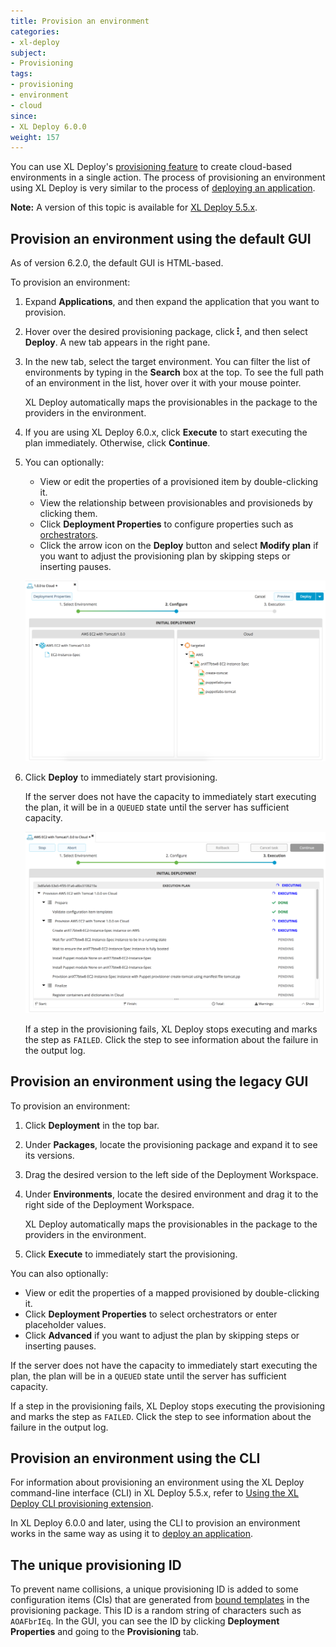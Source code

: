 ```yaml
---
title: Provision an environment
categories:
- xl-deploy
subject:
- Provisioning
tags:
- provisioning
- environment
- cloud
since:
- XL Deploy 6.0.0
weight: 157
---
```


You can use XL Deploy's [provisioning feature](/xl-deploy/concept/provisioning-through-xl-deploy.html) to create cloud-based environments in a single action. The process of provisioning an environment using XL Deploy is very similar to the process of [deploying an application](/xl-deploy/how-to/deploy-an-application.html).

**Note:** A version of this topic is available for [XL Deploy 5.5.x](/xl-deploy/5.5.x/provision-an-environment-5.5.html).

## Provision an environment using the default GUI

As of version 6.2.0, the default GUI is HTML-based.

To provision an environment:

1. Expand **Applications**, and then expand the application that you want to provision.
1. Hover over the desired provisioning package, click ![Explorer action menu](/images/menu_three_dots.png), and then select **Deploy**. A new tab appears in the right pane.
1. In the new tab, select the target environment. You can filter the list of environments by typing in the **Search** box at the top. To see the full path of an environment in the list, hover over it with your mouse pointer.

    XL Deploy automatically maps the provisionables in the package to the providers in the environment.

1. If you are using XL Deploy 6.0.x, click **Execute** to start executing the plan immediately. Otherwise, click **Continue**.
1. You can optionally:

    * View or edit the properties of a provisioned item by double-clicking it.
    * View the relationship between provisionables and provisioneds by clicking them.
    * Click **Deployment Properties** to configure properties such as [orchestrators](/xl-deploy/concept/understanding-orchestrators.html).
    * Click the arrow icon on the **Deploy** button and select **Modify plan** if you want to adjust the provisioning plan by skipping steps or inserting pauses.

    ![Explorer provisioning](images/provisioning-mapping-html-gui.png)

1. Click **Deploy** to immediately start provisioning.

    If the server does not have the capacity to immediately start executing the plan, it will be in a `QUEUED` state until the server has sufficient capacity.

    ![Explorer provisioning](images/provisioning-execution-html-gui.png)

    If a step in the provisioning fails, XL Deploy stops executing and marks the step as `FAILED`. Click the step to see information about the failure in the output log.

## Provision an environment using the legacy GUI

To provision an environment:

1. Click **Deployment** in the top bar.
1. Under **Packages**, locate the provisioning package and expand it to see its versions.
1. Drag the desired version to the left side of the Deployment Workspace.
1. Under **Environments**, locate the desired environment and drag it to the right side of the Deployment Workspace.

    XL Deploy automatically maps the provisionables in the package to the providers in the environment.

1. Click **Execute** to immediately start the provisioning.

You can also optionally:

* View or edit the properties of a mapped provisioned by double-clicking it.
* Click **Deployment Properties** to select orchestrators or enter placeholder values.
* Click **Advanced** if you want to adjust the plan by skipping steps or inserting pauses.

If the server does not have the capacity to immediately start executing the plan, the plan will be in a `QUEUED` state until the server has sufficient capacity.

If a step in the provisioning fails, XL Deploy stops executing the provisioning and marks the step as `FAILED`. Click the step to see information about the failure in the output log.

## Provision an environment using the CLI

For information about provisioning an environment using the XL Deploy command-line interface (CLI) in XL Deploy 5.5.x, refer to [Using the XL Deploy CLI provisioning extension](/xl-deploy/5.5.x/using-the-xl-deploy-cli-provisioning-extension-5.5.html).

In XL Deploy 6.0.0 and later, using the CLI to provision an environment works in the same way as using it to [deploy an application](/xl-deploy/concept/getting-started-with-the-xl-deploy-cli.html).

## The unique provisioning ID

To prevent name collisions, a unique provisioning ID is added to some configuration items (CIs) that are generated from [bound templates](/xl-deploy/how-to/create-a-provisioning-package.html#step-5-add-a-template-as-a-bound-template) in the provisioning package. This ID is a random string of characters such as `AOAFbrIEq`. In the GUI, you can see the ID by clicking **Deployment Properties** and going to the **Provisioning** tab.
